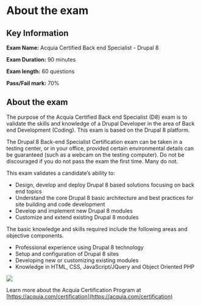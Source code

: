 # About the exam

## Key Information

**Exam Name:** Acquia Certified Back end Specialist - Drupal 8

**Exam Duration:** 90 minutes

**Exam length:** 60 questions

**Pass/Fail mark:** 70%

## About the exam

The purpose of the Acquia Certified Back end Specialist \(D8\) exam is to validate the skills and knowledge of a Drupal Developer in the area of Back end Development \(Coding\). This exam is based on the Drupal 8 platform.

The Drupal 8 Back-end Specialist Certification exam can be taken in a testing center, or in your office, provided certain environmental details can be guaranteed \(such as a webcam on the testing computer\). Do not be discouraged if you do not pass the exam the first time. Many do not.

This exam validates a candidate’s ability to:

* Design, develop and deploy Drupal 8 based solutions focusing on back end topics
* Understand the core Drupal 8 basic architecture and best practices for site building and code development
* Develop and implement new Drupal 8 modules
* Customize and extend existing Drupal 8 modules

The basic knowledge and skills required include the following areas and objective components.

* Professional experience using Drupal 8 technology
* Setup and configuration of  Drupal 8 sites
* Developing new or customizing existing modules
* Knowledge in HTML, CSS, JavaScript/JQuery and Object Oriented PHP

![](https://github.com/prasadshir/sg-be-d9/tree/28b352d60b6cf4aa533eab7d56d80d5e87020a53/.gitbook/assets/inner-page-footer.png)

Learn more about the Acquia Certification Program at [https://acquia.com/certification](https://acquia.com/certification)

